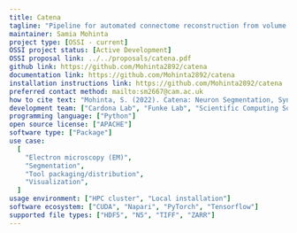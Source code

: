 ```yaml
---
title: Catena
tagline: "Pipeline for automated connectome reconstruction from volume Electron Microscopy."
maintainer: Samia Mohinta
project type: [OSSI - current]
OSSI project status: [Active Development]
OSSI proposal link: ../../proposals/catena.pdf
github link: https://github.com/Mohinta2892/catena
documentation link: https://github.com/Mohinta2892/catena
installation instructions link: https://github.com/Mohinta2892/catena
preferred contact method: mailto:sm2667@cam.ac.uk
how to cite text: "Mohinta, S. (2022). Catena: Neuron Segmentation, Synapse Detection, Microtubule tracking and more... (Version 0.1) [Computer software]"
development team: ["Cardona Lab", "Funke Lab", "Scientific Computing Software"]
programming language: ["Python"]
open source license: ["APACHE"]
software type: ["Package"]
use case:
  [
    "Electron microscopy (EM)",
    "Segmentation",
    "Tool packaging/distribution",
    "Visualization",
  ]
usage environment: ["HPC cluster", "Local installation"]
software ecosystem: ["CUDA", "Napari", "PyTorch", "Tensorflow"]
supported file types: ["HDF5", "N5", "TIFF", "ZARR"]
---
```

